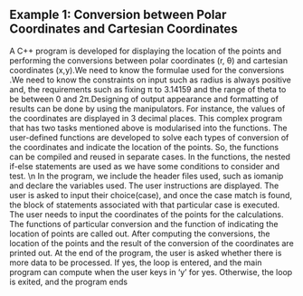 ## Example 1: Conversion between Polar Coordinates and Cartesian Coordinates
A C++ program is developed for displaying the location of the points and performing the 
conversions between polar coordinates (r, θ) and cartesian coordinates (x,y).We need to know the 
formulae used for the conversions .We need to know the constraints on input such as radius is 
always positive and, the requirements such as fixing π to 3.14159 and the range of theta to be 
between 0 and 2π.Designing of output appearance and formatting of results can be done by using 
the manipulators. For instance, the values of the coordinates are displayed in 3 decimal places.
This complex program that has two tasks mentioned above is modularised into the functions. 
The user-defined functions are developed to solve each types of conversion of the coordinates and 
indicate the location of the points. So, the functions can be compiled and reused in separate cases. 
In the functions, the nested if-else statements are used as we have some conditions to consider 
and test.
\n
In the program, we include the header files used, such as iomanip and declare the variables 
used. The user instructions are displayed. The user is asked to input their choice(case), and once 
the case match is found, the block of statements associated with that particular case is executed. 
The user needs to input the coordinates of the points for the calculations. The functions of particular 
conversion and the function of indicating the location of points are called out. After computing the 
conversions, the location of the points and the result of the conversion of the coordinates are 
printed out. At the end of the program, the user is asked whether there is more data to be 
processed. If yes, the loop is entered, and the main program can compute when the user keys in 
‘y’ for yes. Otherwise, the loop is exited, and the program ends
